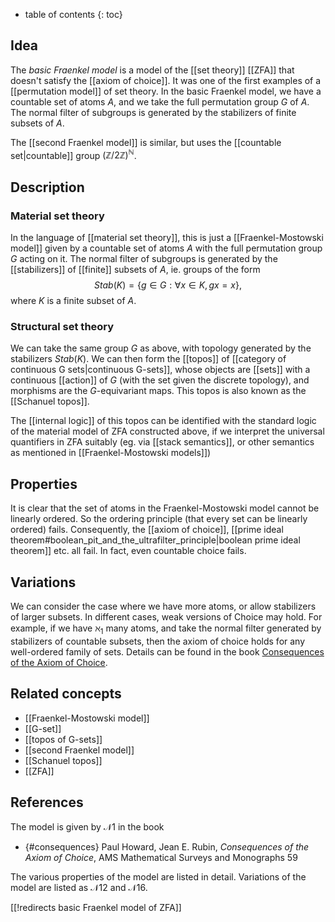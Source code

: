 * table of contents
{: toc}

## Idea

The _basic Fraenkel model_ is a model of the [[set theory]] [[ZFA]] that doesn't satisfy the [[axiom of choice]]. It was one of the first examples of a [[permutation model]] of set theory. In the basic Fraenkel model, we have a countable set of atoms $A$, and we take the full permutation group $G$ of $A$. The normal filter of subgroups is generated by the stabilizers of finite subsets of $A$.

The [[second Fraenkel model]] is similar, but uses the [[countable set|countable]] group $(\mathbb{Z}/2\mathbb{Z})^\mathbb{N}$.

## Description

### Material set theory

In the language of [[material set theory]], this is just a [[Fraenkel-Mostowski model]] given by a countable set of atoms $A$ with the full permutation group $G$ acting on it. The normal filter of subgroups is generated by the [[stabilizers]] of [[finite]] subsets of $A$, ie. groups of the form
$$
  Stab (K) = \{ g \in G: \forall x \in K, gx = x\},
$$
where $K$ is a finite subset of $A$.

### Structural set theory

We can take the same group $G$ as above, with topology generated by the stabilizers $Stab (K)$. We can then form the [[topos]] of [[category of continuous G sets|continuous G-sets]], whose objects are [[sets]] with a continuous [[action]] of $G$ (with the set given the discrete topology), and morphisms are the $G$-equivariant maps. This topos is also known as the [[Schanuel topos]].

The [[internal logic]] of this topos can be identified with the standard logic of the material model of ZFA constructed above, if we interpret the universal quantifiers in ZFA suitably (eg. via [[stack semantics]], or other semantics as mentioned in [[Fraenkel-Mostowski models]])

## Properties

It is clear that the set of atoms in the Fraenkel-Mostowski model cannot be linearly ordered. So the ordering principle (that every set can be linearly ordered) fails. Consequently, the [[axiom of choice]], [[prime ideal theorem#boolean_pit_and_the_ultrafilter_principle|boolean prime ideal theorem]] etc. all fail. In fact, even countable choice fails.

## Variations

We can consider the case where we have more atoms, or allow stabilizers of larger subsets. In different cases, weak versions of Choice may hold. For example, if we have $\aleph_1$ many atoms, and take the normal filter generated by stabilizers of countable subsets, then the axiom of choice holds for any well-ordered family of sets. Details can be found in the book [Consequences of the Axiom of Choice](#consequences).

## Related concepts

 * [[Fraenkel-Mostowski model]]
 * [[G-set]]
 * [[topos of G-sets]]
 * [[second Fraenkel model]]
 * [[Schanuel topos]]
 * [[ZFA]]

## References

The model is given by $\mathcal{N}1$ in the book

 * {#consequences} Paul Howard, Jean E. Rubin, _Consequences of the Axiom of Choice_, AMS Mathematical Surveys and Monographs 59

The various properties of the model are listed in detail. Variations of the model are listed as $\mathcal{N}12$ and $\mathcal{N}16$.


[[!redirects basic Fraenkel model of ZFA]]